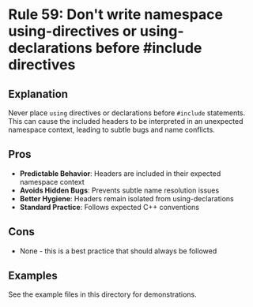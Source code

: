 # Rule 59: Don't write namespace using-directives or using-declarations before #include directives

## Explanation
Never place `using` directives or declarations before `#include` statements. This can cause the included headers to be interpreted in an unexpected namespace context, leading to subtle bugs and name conflicts.

## Pros
- **Predictable Behavior**: Headers are included in their expected namespace context
- **Avoids Hidden Bugs**: Prevents subtle name resolution issues
- **Better Hygiene**: Headers remain isolated from using-declarations
- **Standard Practice**: Follows expected C++ conventions

## Cons
- None - this is a best practice that should always be followed

## Examples
See the example files in this directory for demonstrations.
